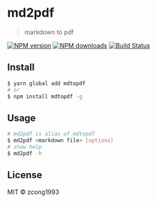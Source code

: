# md2pdf

> markdown to pdf

[![NPM version](https://img.shields.io/npm/v/mdtopdf.svg?style=flat-square)](https://npmjs.com/package/mdtopdf) [![NPM downloads](https://img.shields.io/npm/dm/mdtopdf.svg?style=flat-square)](https://npmjs.com/package/mdtopdf) [![Build Status](https://img.shields.io/circleci/project/egoist/mdtopdf/master.svg?style=flat-square)](https://circleci.com/gh/zcong1993/md2pdf)

## Install

```bash
$ yarn global add mdtopdf
# or
$ npm install mdtopdf -g
```

## Usage

```bash
# md2pdf is alias of mdtopdf
$ md2pdf <markdown file> [options]
# show help
$ md2pdf -h
```

## License

MIT &copy; zcong1993
